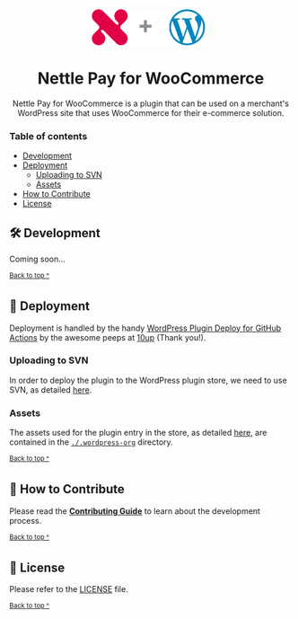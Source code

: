 <p align="center">
  <a href="https://nettlelabs.com">
    <img alt="Nettle logo + WordPress logo" src="assets/nettle_wordpress_logo.png" style="padding-top: 15px" height="64" />
  </a>
</p>

<h1 align="center">
  Nettle Pay for WooCommerce
</h1>

<p align="center">
  Nettle Pay for WooCommerce is a plugin that can be used on a merchant's WordPress site that uses WooCommerce for their e-commerce solution.
</p>

### Table of contents

* [Development](#-development)
* [Deployment](#-deployment)
  * [Uploading to SVN](#uploading-to-svn)
  * [Assets](#assets)
* [How to Contribute](#-how-to-contribute)
* [License](#-license)

## 🛠️ Development

Coming soon...

<sup>[Back to top ^][table-of-contents]</sup>

## 🚀 Deployment

Deployment is handled by the handy [WordPress Plugin Deploy for GitHub Actions][wordpress-plugin-deploy] by the awesome peeps at [10up][10up-website] (Thank you!).

### Uploading to SVN

In order to deploy the plugin to the WordPress plugin store, we need to use SVN, as detailed [here][using-svn].

### Assets

The assets used for the plugin entry in the store, as detailed [here][wordpress-plugin-assets], are contained in the [`./.wordpress-org`][asset-directory] directory.

<sup>[Back to top ^][table-of-contents]</sup>

## 👏 How to Contribute

Please read the [**Contributing Guide**][contribute] to learn about the development process.

<sup>[Back to top ^][table-of-contents]</sup>

## 📄 License

Please refer to the [LICENSE][license] file.

<sup>[Back to top ^][table-of-contents]</sup>

<!-- Links -->
[10up-website]: https://10up.com/
[asset-directory]: ./.wordpress-org
[contribute]: ./CONTRIBUTING.md
[license]: ./LICENSE
[table-of-contents]: #table-of-contents
[using-svn]: https://developer.wordpress.org/plugins/wordpress-org/how-to-use-subversion/
[wordpress-plugin-assets]: https://developer.wordpress.org/plugins/wordpress-org/plugin-assets/
[wordpress-plugin-deploy]: https://github.com/marketplace/actions/wordpress-plugin-deploy
